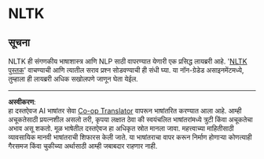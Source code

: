 <!--
CO_OP_TRANSLATOR_METADATA:
{
  "original_hash": "bf39bceb833cd628f224941dca8041df",
  "translation_date": "2025-08-29T18:28:41+00:00",
  "source_file": "6-NLP/4-Hotel-Reviews-1/assignment.md",
  "language_code": "mr"
}
-->
# NLTK

## सूचना

NLTK ही संगणकीय भाषाशास्त्र आणि NLP साठी वापरण्यात येणारी एक प्रसिद्ध लायब्ररी आहे. '[NLTK पुस्तक](https://www.nltk.org/book/)' वाचण्याची आणि त्यातील सराव प्रश्न सोडवण्याची ही संधी घ्या. या नॉन-ग्रेडेड असाइनमेंटमध्ये, तुम्हाला ही लायब्ररी अधिक सखोलपणे जाणून घेता येईल.

---

**अस्वीकरण**:  
हा दस्तऐवज AI भाषांतर सेवा [Co-op Translator](https://github.com/Azure/co-op-translator) वापरून भाषांतरित करण्यात आला आहे. आम्ही अचूकतेसाठी प्रयत्नशील असलो तरी, कृपया लक्षात ठेवा की स्वयंचलित भाषांतरांमध्ये त्रुटी किंवा अचूकतेचा अभाव असू शकतो. मूळ भाषेतील दस्तऐवज हा अधिकृत स्रोत मानला जावा. महत्त्वाच्या माहितीसाठी व्यावसायिक मानवी भाषांतराची शिफारस केली जाते. या भाषांतराचा वापर करून निर्माण होणाऱ्या कोणत्याही गैरसमज किंवा चुकीच्या अर्थासाठी आम्ही जबाबदार राहणार नाही.